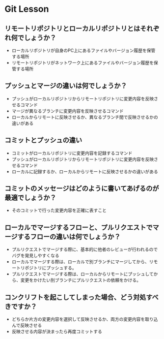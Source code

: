 # Git Lesson

## リモートリポジトリとローカルリポジトリとはそれぞれ何でしょうか？
- ローカルリポジトリが自身のPC上にあるファイルやバージョン履歴を保管する場所
- リモートリポジトリがネットワーク上にあるファイルやバージョン履歴を保管する場所

## プッシュとマージの違いは何でしょうか？
- プッシュがローカルリポジトリからリモートリポジトリに変更内容を反映させるコマンド
- マージが異なるブランチに変更内容を反映させるコマンド
- ローカルからリモートに反映させるか、異なるブランチ間で反映させるかの違いがある

## コミットとプッシュの違い
- コミットがローカルリポジトリに変更内容を記録するコマンド
- プッシュがローカルリポジトリからリモートリポジトリに変更内容を反映させるコマンド
- ローカルに記録するか、ローカルからリモートに反映させるかの違いがある

## コミットのメッセージはどのように書いてあげるのが最適でしょうか？
- そのコミットで行った変更内容を正確に表すこと

## ローカルでマージするフローと、プルリクエストでマージするフローの違いは何でしょうか？
- プルリクエストでマージする際に、基本的に他者のレビューが行われるのでバグを発見しやすくなる
- ローカルでマージする際は、ローカルで別ブランチにマージしてから、リモートリポジトリにプッシュする。
- プルリクエストでマージする際は、ローカルからリモートにプッシュしてから、変更をかけたい別ブランチにプルリクエストの依頼をかける。

## コンクリフトを起こしてしまった場合、どう対処すべきですか？
- どちらか片方の変更内容を選択して反映させるか、両方の変更内容を取り込んで反映させる
- 反映させる内容が決まったら再度コミットする